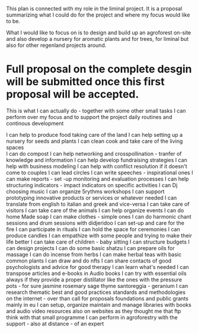 This plan is connected with my role in the liminal project. It is a proposal summarizing what I could do for the project and where my focus would like to be.

What I would like to focus on is to design and build up an agroforest on-site and also develop a nursery for aromatic plants and for trees, for liminal but also for other regenland projects around. 

# Full proposal on the complete desgin will be submitted once this first proposal will be accepted. 

This is what I can actually do - together with some other small tasks I can perform over my focus and to support the project daily routines and continous development 

I can help to produce food taking care of the land
I can help setting up a nursery for seeds and plants 
I can clean cook and take care of the living spaces  
I can do compost 
I can help networking and crosspollination - tranfer of knowledge and information 
I can help develop fundraising strategies 
I can help with business modeling 
I can help with conflict resolution if it doesn't come to couples 
I can lead circles 
I can write speeches - inspirational ones 
I can make reports - set -up monitoring and evaluation processes 
I can help structuring indicators - impact indicators on specific activities
I can Dj choosing music 
I can organize 5rythms workshops 
I can support prototyping innovative products or services or whatever needed 
I can translate from english to italian and greek and vice-versa
I can take care of visitors 
I can take care of the animals 
I can help organize events
I can do home Made soap 
I can make clothes - simple ones
I can do harmonic chant sessions and drum sessions with didjeridoo 
I can set-up and care for the fire 
I can participate in rituals 
I can hold the space for ceremonies 
I can produce candles 
I can empathize with some people and trying to make their life better 
I can take care of children - baby sitting 
I can structure budgets
I can design projects
I can do some basic shatzu 
I can prepare oils for massage
I can do incense from herbs
I can make herbal teas with basic common plants
I can draw and do nfts 
I can share contacts of good psychologists and advice for good therapy 
I can learn what's needed 
I can transpose articles and e-books in Audio books 
I can try with essential oils always if they provide a proper distillator like the ones with the pressure pots - for sure jasmine rosemary sage thyme santoreggia - geranium
I can research thematic best and good practices standards and methodologies on the internet - over than call for proposals foundations and public grants mainly in eu
I can setup, organize maintain and manage libraries with books and audio video resources  also on websites as they thought me that ftp think with that small programme
I can perform in agroforestry with the support - also at distance - of an expert 

